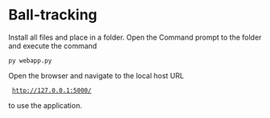 # Ball-tracking
Install all files and place in a folder.
Open the Command prompt to the folder and execute the command <pre><code>py webapp.py
</code></pre>

Open the browser and navigate to the local host URL <pre><code> http://127.0.0.1:5000/
</code></pre> to use the application.
